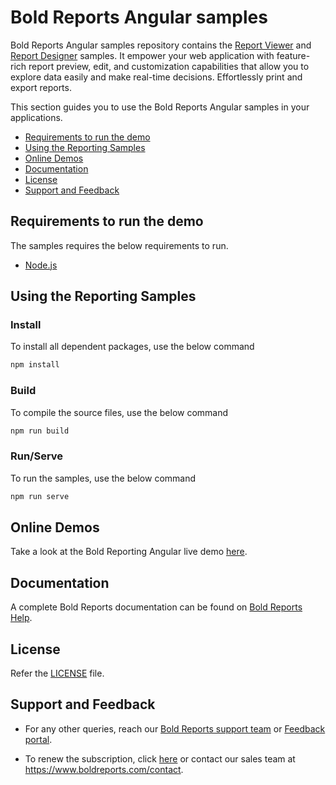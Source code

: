 # Bold Reports Angular samples

Bold Reports Angular samples repository contains the [Report Viewer](https://www.boldreports.com/embedded-reporting/angular-report-viewer?utm_source=github&utm_medium=backlinks) and [Report Designer](https://www.boldreports.com/embedded-reporting/angular-report-designer?utm_source=github&utm_medium=backlinks) samples. It empower your web application with feature-rich report preview, edit, and customization capabilities that allow you to explore data easily and make real-time decisions. Effortlessly print and export reports.

This section guides you to use the Bold Reports Angular samples in your applications.

* [Requirements to run the demo](#requirements-to-run-the-demo)
* [Using the Reporting Samples](#using-the-reporting-samples)
* [Online Demos](#online-demos)
* [Documentation](#documentation)
* [License](#license)
* [Support and Feedback](#support-and-feedback)

## Requirements to run the demo

The samples requires the below requirements to run.

* [Node.js](https://nodejs.org)

## Using the Reporting Samples

### Install

To install all dependent packages, use the below command

```bash
npm install
```

### Build

To compile the source files, use the below command

```bash
npm run build
```

### Run/Serve

To run the samples, use the below command

```bash
npm run serve
```

## Online Demos

Take a look at the Bold Reporting Angular live demo [here](https://demos.boldreports.com/home/angular.html?utm_source=github&utm_medium=backlinks).

## Documentation

A complete Bold Reports documentation can be found on [Bold Reports Help](https://help.boldreports.com/embedded-reporting/angular-reporting/).

## License

Refer the [LICENSE](/LICENSE) file.

## Support and Feedback

* For any other queries, reach our [Bold Reports support team](mailto:support@boldreports.com) or [Feedback portal](https://www.boldreports.com/feedback/).

* To renew the subscription, click [here](https://www.boldreports.com/pricing/on-premise) or contact our sales team at <https://www.boldreports.com/contact>.
